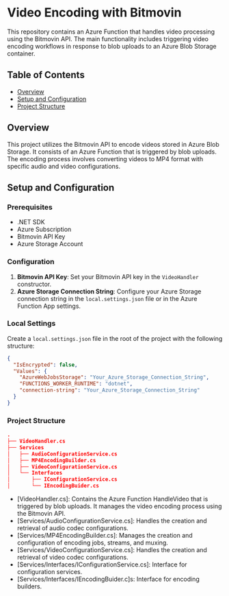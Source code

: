 # Video Encoding with Bitmovin

This repository contains an Azure Function that handles video processing using the Bitmovin API. The main functionality includes triggering video encoding workflows in response to blob uploads to an Azure Blob Storage container.

## Table of Contents

- [Overview](#overview)
- [Setup and Configuration](#setup-and-configuration)
- [Project Structure](#project-structure)

## Overview

This project utilizes the Bitmovin API to encode videos stored in Azure Blob Storage. It consists of an Azure Function that is triggered by blob uploads. The encoding process involves converting videos to MP4 format with specific audio and video configurations.

## Setup and Configuration

### Prerequisites

- .NET SDK
- Azure Subscription
- Bitmovin API Key
- Azure Storage Account

### Configuration

1. **Bitmovin API Key**: Set your Bitmovin API key in the `VideoHandler` constructor.
2. **Azure Storage Connection String**: Configure your Azure Storage connection string in the `local.settings.json` file or in the Azure Function App settings.

### Local Settings

Create a `local.settings.json` file in the root of the project with the following structure:

```json
{
  "IsEncrypted": false,
  "Values": {
    "AzureWebJobsStorage": "Your_Azure_Storage_Connection_String",
    "FUNCTIONS_WORKER_RUNTIME": "dotnet",
    "connection-string": "Your_Azure_Storage_Connection_String"
  }
}
```
### Project Structure
```json
.
├── VideoHandler.cs
├── Services
│   ├── AudioConfigurationService.cs
│   ├── MP4EncodingBuilder.cs
│   ├── VideoConfigurationService.cs
│   └── Interfaces
│       ├── IConfigurationService.cs
│       └── IEncodingBuider.cs
```
- [VideoHandler.cs]: Contains the Azure Function HandleVideo that is triggered by blob uploads. It manages the video encoding process using the Bitmovin API.
- [Services/AudioConfigurationService.cs]: Handles the creation and retrieval of audio codec configurations.
- [Services/MP4EncodingBuilder.cs]: Manages the creation and configuration of encoding jobs, streams, and muxing.
- [Services/VideoConfigurationService.cs]: Handles the creation and retrieval of video codec configurations.
- [Services/Interfaces/IConfigurationService.cs]: Interface for configuration services.
- [Services/Interfaces/IEncodingBuider.c]s: Interface for encoding builders.
